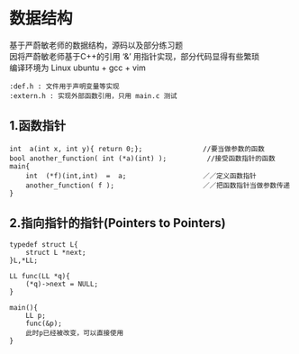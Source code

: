 # 数据结构

基于严蔚敏老师的数据结构，源码以及部分练习题  
因将严蔚敏老师基于C++的引用 ‘&’ 用指针实现，部分代码显得有些繁琐  
编译环境为 Linux ubuntu + gcc + vim   

```:def.h : 文件用于声明变量等实现```  
```:extern.h : 实现外部函数引用，只用 main.c 测试  ```

## 1.函数指针

```将函数名当做指针传递到另一个函数参数中，可以实现在函数中直接使用函数的功能
int  a(int x, int y){ return 0;};               //要当做参数的函数
bool another_function( int (*a)(int) );          //接受函数指针的函数
main{
    int  (*f)(int,int)  =  a;                   ／／定义函数指针
    another_function( f );                      ／／把函数指针当做参数传递
}
```
## 2.指向指针的指针(Pointers to Pointers)
```主要用于直接在main函数中实现C++的引用功能'&'
typedef struct L{
    struct L *next;
}L,*LL;

LL func(LL *q){
    (*q)->next = NULL;
}

main(){
    LL p;
    func(&p);
    此时p已经被改变，可以直接使用
}
```
